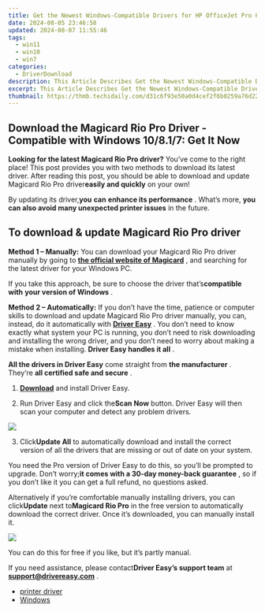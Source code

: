 ```yaml
---
title: Get the Newest Windows-Compatible Drivers for HP OfficeJet Pro 6970 - Download Now
date: 2024-08-05 23:46:58
updated: 2024-08-07 11:55:46
tags:
  - win11
  - win10
  - win7
categories:
  - DriverDownload
description: This Article Describes Get the Newest Windows-Compatible Drivers for HP OfficeJet Pro 6970 - Download Now
excerpt: This Article Describes Get the Newest Windows-Compatible Drivers for HP OfficeJet Pro 6970 - Download Now
thumbnail: https://thmb.techidaily.com/d31c6f93e50a0d4cef2f6b0259a76d22bb0769d4863c158949ea074f5d08572b.jpg
---
```


## Download the Magicard Rio Pro Driver - Compatible with Windows 10/8.1/7: Get It Now

**Looking for the latest Magicard Rio Pro driver?** You’ve come to the right place! This post provides you with two methods to download its latest driver. After reading this post, you should be able to download and update Magicard Rio Pro driver**easily and quickly** on your own!

 By updating its driver,**you** **can** **enhance its performance** . What’s more, **you can also avoid many unexpected printer issues** in the future.

## To download & update Magicard Rio Pro driver

**Method 1 – Manually:**  You can download your Magicard Rio Pro driver manually by going to **[the official website of Magicard](https://support.magicard.com/)**  , and searching for the latest driver for your Windows PC.

 If you take this approach, be sure to choose the driver that’s**compatible with** **your version of Windows** .

**Method 2 – Automatically:** If you don’t have the time, patience or computer skills to download and update Magicard Rio Pro driver manually, you can, instead, do it automatically with **[Driver Easy](https://tools.techidaily.com/drivereasy/download/)**  . You don’t need to know exactly what system your PC is running, you don’t need to risk downloading and installing the wrong driver, and you don’t need to worry about making a mistake when installing. **Driver Easy handles it all** .

**All the drivers in Driver Easy** come straight from **the manufacturer** . They‘re **all certified safe and secure** .  

 1) **[Download](https://tools.techidaily.com/drivereasy/download/)**  and install Driver Easy.

 2) Run Driver Easy and click the**Scan Now** button. Driver Easy will then scan your computer and detect any problem drivers.

![](https://images.drivereasy.com/wp-content/uploads/2019/05/image-1115.png)

 3) Click**Update All** to automatically download and install the correct version of all the drivers that are missing or out of date on your system.

 You need the Pro version of Driver Easy to do this, so you’ll be prompted to upgrade. Don’t worry;**it comes with a 30-day money-back guarantee** , so if you don’t like it you can get a full refund, no questions asked.

 Alternatively if you’re comfortable manually installing drivers, you can click**Update** next to**Magicard Rio Pro** in the free version to automatically download the correct driver. Once it’s downloaded, you can manually install it.

![](https://images.drivereasy.com/wp-content/uploads/2019/05/image-1116.png)

 You can do this for free if you like, but it’s partly manual.  

 If you need assistance, please contact**Driver Easy’s support team** at [**support@drivereasy.com**](https://tools.techidaily.com/drivereasy/download/) .

* [printer driver](https://tools.techidaily.com/drivereasy/download/)
* [Windows](https://tools.techidaily.com/drivereasy/download/)

<ins class="adsbygoogle"
     style="display:block"
     data-ad-format="autorelaxed"
     data-ad-client="ca-pub-7571918770474297"
     data-ad-slot="1223367746"></ins>



<ins class="adsbygoogle"
     style="display:block"
     data-ad-client="ca-pub-7571918770474297"
     data-ad-slot="8358498916"
     data-ad-format="auto"
     data-full-width-responsive="true"></ins>
